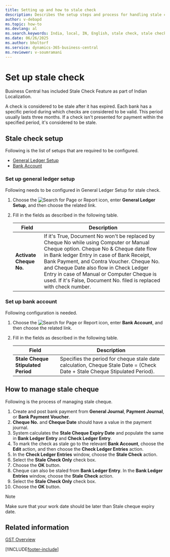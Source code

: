 ```yaml
---
title: Setting up and how to stale check
description: Describes the setup steps and process for handling stale checks in Business Central for India.
author: v-debapd
ms.topic: how-to
ms.devlang: al
ms.search.keywords: India, local, IN, English, stale check, stale check setup, manage stale cheques
ms.date: 06/26/2025
ms.author: bholtorf
ms.service: dynamics-365-business-central
ms.reviewer: v-soumramani
---
```


# Set up stale check

Business Central has included Stale Check Feature as part of Indian Localization.

A check is considered to be stale after it has expired. Each bank has a specific period during which checks are considered to be valid. This period usually lasts three months. If a check isn't presented for payment within the specified period, it's considered to be stale.

## Stale check setup

Following is the list of setups that are required to be configured.

- [General Ledger Setup](stale-check.md#set-up-general-ledger-setup)
- [Bank Account](stale-check.md#set-up-bank-account)

### Set up general ledger setup

Following needs to be configured in General Ledger Setup for stale check.

1. Choose the ![Search for Page or Report](image/search_small.png "Search for Page or Report icon") icon, enter **General Ledger Setup**, and then choose the related link.
1. Fill in the fields as described in the following table.

    |Field|Description|  
    |---------------------------------|---------------------------------------|  
    |**Activate Cheque No.**|If it's True, Document No won't be replaced by Cheque No while using Computer or Manual Cheque option. Cheque No & Cheque date flow in Bank ledger Entry in case of Bank Receipt, Bank Payment, and Contra Voucher. Cheque No. and Cheque Date also flow in Check Ledger Entry in case of Manual or Computer Cheque is used. If it's False, Document No. filed is replaced with check number.|

### Set up bank account

Following configuration is needed.

1. Choose the ![Search for Page or Report](image/search_small.png "Search for Page or Report icon") icon, enter **Bank Account**, and then choose the related link.
1. Fill in the fields as described in the following table.

    |Field|Description|  
    |---------------------------------|---------------------------------------|  
    |**Stale Cheque Stipulated Period**|Specifies the period for cheque stale date calculation, Cheque Stale Date = (Check Date + Stale Cheque Stipulated Period).|

## How to manage stale cheque

Following is the process of managing stale cheque.

1. Create and post bank payment from **General Journal**, **Payment Journal**, or **Bank Payment Voucher**.
1. **Cheque No.** and **Cheque Date** should have a value in the payment journal.
1. System calculates the **Stale Cheque Expiry Date** and populate the same in **Bank Ledger Entry** and **Check Ledger Entry**.
1. To mark the check as stale go to the relevant **Bank Account**, choose the **Edit** action, and then choose the **Check Ledger Entries** action.
1. In the **Check Ledger Entries** window, choose the **Stale Check** action. 
1. Select the **Stale Check Only** check box.
1. Choose the **OK** button.
1. Cheque can also be staled from **Bank Ledger Entry**. In the **Bank Ledger Entries** window, choose the **Stale Check** action.
1. Select the **Stale Check Only** check box.
1. Choose the **OK** button.

> [!NOTE]
> Make sure that your work date should be later than Stale cheque expiry date.

## Related information

[GST Overview](GST-001-Basic-Setup.md)

[!INCLUDE[footer-include](../../includes/footer-banner.md)]
